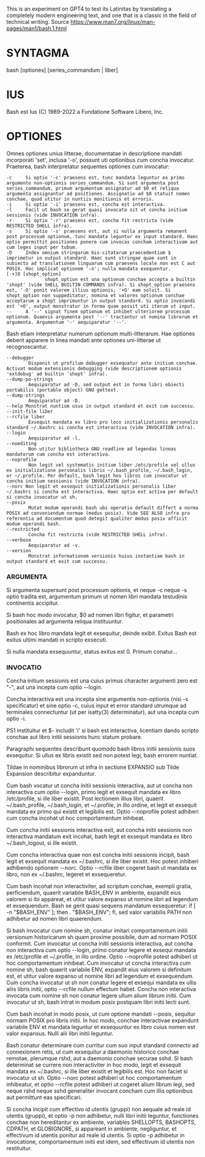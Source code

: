This is an experiment on GPT4 to test its Latinitas by translating a completely modern engineering text,
and one that is a classic in the field of technical writing. Source https://www.man7.org/linux/man-pages/man1/bash.1.html

# SYNTAGMA
bash [optiones] [series_commandum | liber]

# IUS
Bash est Ius (C) 1989-2022 a Fundatione Software Libero,
Inc.

# OPTIONES
Omnes optiones unius litterae, documentatae in descriptione mandati incorporati 'set', inclusa '-o', possunt uti optionibus cum concha invocatur. Praeterea, bash interpretatur sequentes optiones cum invocatur:
```
-c     Si optio '-c' praesens est, tunc mandata leguntur ex primo argumento non-optionis series_commandum. Si sunt argumenta post series_commandum, primum argumentum assignatur ad $0 et reliqua argumenta assignantur ad positiones. Assignatio ad $0 statuit nomen conchae, quod utitur in nuntiis monitionis et erroris.
-i     Si optio '-i' praesens est, concha est interactiva.
-l     Facit ut bash se gerat quasi invocata sit ut concha initium sessionis (vide INVOCATION infra).
-r     Si optio '-r' praesens est, concha fit restricta (vide RESTRICTED SHELL infra).
-s     Si optio '-s' praesens est, aut si nulla argumenta remanent post processum optionum, tunc mandata leguntur ex input standard. Haec optio permittit positiones ponere cum invocas concham interactivam aut cum leges input per tubum.
-D     Index omnium stringarum bis-citatarum praecedentium $ imprimetur in output standard. Haec sunt stringae quae sunt in subiecto ad translationem linguarum cum praesens locale non est C aut POSIX. Hoc implicat optionem '-n'; nulla mandata exequentur.
[-+]O [shopt_option]
              shopt_option est una optionum conchae accepta a builtin 'shopt' (vide SHELL BUILTIN COMMANDS infra). Si shopt_option praesens est, '-O' ponit valorem illius optionis; '+O' eam solvit. Si shopt_option non suppeditatur, nomina et valores optionum conchae acceptarum a shopt imprimuntur in output standard. Si optio invocandi est '+O', output monstratur in forma quae possit uti iterum ut input.
--     A '--' signat finem optionum et inhibet ulteriorem processum optionum. Quaevis argumenta post '--' tractantur ut nomina librorum et argumenta. Argumentum '-' aequiparatur '--'.
```
Bash etiam interpretatur numerum optionum multi-litterarum. Hae optiones debent apparere in linea mandati ante optiones uni-litterae ut recognoscantur.
```
--debugger
        Disponit ut profilum debugger exsequatur ante initium conchae. Activat modum extensionis debugging (vide descriptionem optionis 'extdebug' ad builtin 'shopt' infra).
--dump-po-strings
        Aequiparatur ad -D, sed output est in forma libri obiecti portabilis (portable object) GNU gettext.
--dump-strings
        Aequiparatur ad -D.
--help Monstrat nuntium usus in output standard et exit cum successu.
--init-file liber
--rcfile liber
        Exsequit mandata ex libro pro loco initializationis personalis standard ~/.bashrc si concha est interactiva (vide INVOCATION infra).
--login
        Aequiparatur ad -l.
--noediting
        Non utitur bibliotheca GNU readline ad legendas lineas mandatorum cum concha est interactiva.
--noprofile
        Non legit vel systematis initium liber /etc/profile vel ullus ex initializatione personalis libris ~/.bash_profile, ~/.bash_login, or ~/.profile. Per default, bash legit hos libros cum invocatur ut concha initium sessionis (vide INVOCATION infra).
--norc Non legit et exsequit initializationis personalis liber ~/.bashrc si concha est interactiva. Haec optio est activa per default si concha invocatur ut sh.
--posix
        Mutat modum operandi bash ubi operatio default differt a norma POSIX ad conveniendum normae (modus posix). Vide SEE ALSO infra pro referentia ad documentum quod detegit qualiter modus posix afficit modum operandi bash.
--restricted
        Concha fit restricta (vide RESTRICTED SHELL infra).
--verbose
        Aequiparatur ad -v.
--version
        Monstrat informationem versionis huius instantiae bash in output standard et exit cum successu.
```
### ARGUMENTA
Si argumenta supersunt post processum optionis, et neque -c neque -s optio tradita est, argumentum primum ut nomen libri mandata testudinis continentis accipitur.

Si bash hoc modo invocatur, $0 ad nomen libri figitur, et parametri positionales ad argumenta reliqua instituuntur. 

Bash ex hoc libro mandata legit et exsequitur, deinde exibit. Exitus Bash est exitus ultimi mandati in scripto exsecuti. 

Si nulla mandata exsequuntur, status exitus est 0. Primum conatur...

### INVOCATIO
Concha initium sessionis est una cuius primus character argumenti zero est "-", aut una incepta cum optio --login.

Concha interactiva est una incepta sine argumentis non-optionis (nisi -s specificatur) et sine optio -c, cuius input et error standard utrumque ad terminales connectuntur (ut per isatty(3) determinatur), aut una incepta cum optio -i. 

PS1 instituitur et $- includit 'i' si bash est interactiva, licentiam dando scripto conchae aut libro initii sessionis hunc statum probare.

Paragraphi sequentes describunt quomodo bash libros initii sessionis suos exsequitur. Si ullus ex libris existit sed non potest legi, bash errorem nuntiat. 

Tildae in nominibus librorum ut infra in sectione EXPANSIO sub Tilde Expansion describitur expanduntur.

Cum bash vocatur ut concha initii sessionis interactiva, aut ut concha non interactiva cum optio --login, primo legit et exsequit mandata ex libro /etc/profile, si ille liber existit. Post lectionem illius libri, quaerit ~/.bash_profile, ~/.bash_login, et ~/.profile, in illo ordine, et legit et exsequit mandata ex primo qui existit et legibilis est. Optio --noprofile potest adhiberi cum concha incohat ut hoc comportamentum inhibeat.

Cum concha initii sessionis interactiva exit, aut concha initii sessionis non interactiva mandatum exit incohat, bash legit et exsequit mandata ex libro ~/.bash_logout, si ille existit.

Cum concha interactiva quae non est concha initii sessionis incipit, bash legit et exsequit mandata ex ~/.bashrc, si ille liber existit. Hoc potest inhiberi adhibendo optionem --norc. Optio --rcfile liber cogeret bash ut mandata ex libro, non ex ~/.bashrc, legeret et exsequeretur.

Cum bash incohat non interactiviter, ad scriptum conchae, exempli gratia, perficiendum, quaerit variabile BASH_ENV in ambiente, expandit eius valorem si ibi appareat, et utitur valore expanso ut nomine libri ad legendum et exsequendum. Bash se gerit quasi sequens mandatum exsequeretur: if [ -n "$BASH_ENV" ]; then . "$BASH_ENV"; fi, sed valor variabilis PATH non adhibetur ad nomen libri quaerendum.

Si bash invocatur cum nomine sh, conatur imitari comportamentum initii versionum historicarum sh quam proxime possibile, dum ad normam POSIX conformit. Cum invocatur ut concha initii sessionis interactiva, aut concha non interactiva cum optio --login, primo conatur legere et exsequi mandata ex /etc/profile et ~/.profile, in illo ordine. Optio --noprofile potest adhiberi ut hoc comportamentum inhibeat. Cum invocatur ut concha interactiva cum nomine sh, bash quaerit variabile ENV, expandit eius valorem si definitum est, et utitur valore expanso ut nomine libri ad legendum et exsequendum. Cum concha invocatur ut sh non conatur legere et exsequi mandata ex ullis aliis libris initii, optio --rcfile nullum effectum habet. Concha non interactiva invocata cum nomine sh non conatur legere ullum alium librum initii. Cum invocatur ut sh, bash intrat in modum posix postquam libri initii lecti sunt.

Cum bash incohat in modo posix, ut cum optione mandati --posix, sequitur normam POSIX pro libris initii. In hoc modo, conchae interactivae expandunt variabile ENV et mandata leguntur et exsequuntur ex libro cuius nomen est valor expansus. Nulli alii libri initii leguntur.

Bash conatur determinare cum curritur cum suo input standard connecto ad connexionem retis, ut cum exsequitur a daemonio historico conchae remotae, plerumque rshd, aut a daemonio conchae securae sshd. Si bash determinat se currere non interactiviter in hoc modo, legit et exsequit mandata ex ~/.bashrc, si ille liber existit et legibilis est. Hoc non faciet si invocatur ut sh. Optio --norc potest adhiberi ut hoc comportamentum inhibeatur, et optio --rcfile potest adhiberi ut cogeret alium librum legi, sed neque rshd neque sshd generaliter invocant concham cum illis optionibus aut permittunt eas specificari.

Si concha incipit cum effectivo id utentis (gruppi) non aequale ad reale id utentis (gruppi), et optio -p non adhibetur, nulli libri initii leguntur, functiones conchae non hereditantur ex ambiente, variables SHELLOPTS, BASHOPTS, CDPATH, et GLOBIGNORE, si appareant in ambiente, negliguntur, et effectivum id utentis ponitur ad reale id utentis. Si optio -p adhibetur in invocatione, comportamentum initii est idem, sed effectivum id utentis non restituitur.

